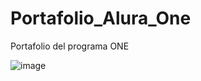 # Portafolio_Alura_One
Portafolio del programa ONE

![image](https://github.com/user-attachments/assets/6fc9b2fa-175c-4751-8be2-b8415b5d71e3)

